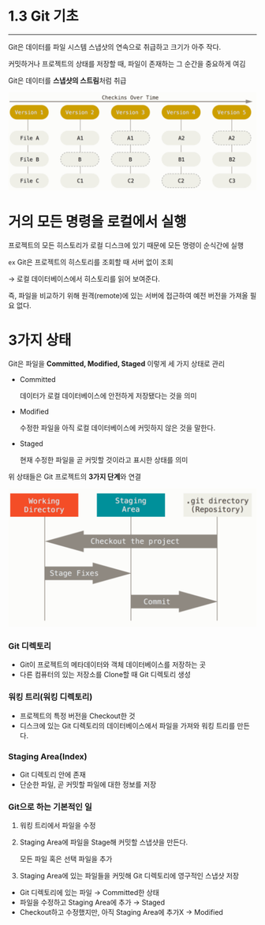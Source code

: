 # 1.3 Git 기초

---

Git은 데이터를 파일 시스템 스냅샷의 연속으로 취급하고 크기가 아주 작다.

커밋하거나 프로젝트의 상태를 저장할 때, 파일이 존재하는 그 순간을 중요하게 여김

Git은 데이터를 **스냅샷의 스트림**처럼 취급

<img src="image/1.3/1.png">

# 거의 모든 명령을 로컬에서 실행

프로젝트의 모든 히스토리가 로컬 디스크에 있기 때문에 모든 명령이 순식간에 실행

`ex` Git은 프로젝트의 히스토리를 조회할 때 서버 없이 조회

→ 로컬 데이터베이스에서 히스토리를 읽어 보여준다.

즉, 파일을 비교하기 위해 원격(remote)에 있는 서버에 접근하여 예전 버전을 가져올 필요 없다.

# 3가지 상태

Git은 파일을 **Committed, Modified, Staged** 이렇게 세 가지 상태로 관리

- Committed
    
    데이터가 로컬 데이터베이스에 안전하게 저장됐다는 것을 의미
    
- Modified
    
    수정한 파일을 아직 로컬 데이터베이스에 커밋하지 않은 것을 말한다.
    
- Staged
    
    현재 수정한 파일을 곧 커밋할 것이라고 표시한 상태를 의미
    

위 상태들은 Git 프로젝트의 **3가지 단계**와 연결

<img src="image/1.3/2.png">

### **Git 디렉토리**

- Git이 프로젝트의 메타데이터와 객체 데이터베이스를 저장하는 곳
- 다른 컴퓨터의 있는 저장소를 Clone할 때 Git 디렉토리 생성

### 워킹 트리(워킹 디렉토리)

- 프로젝트의 특정 버전을 Checkout한 것
- 디스크에 있는 Git 디렉토리의 데이터베이스에서 파일을 가져와 워킹 트리를 만든다.

### Staging Area(Index)

- Git 디렉토리 안에 존재
- 단순한 파일, 곧 커밋할 파일에 대한 정보를 저장

### Git으로 하는 기본적인 일

1. 워킹 트리에서 파일을 수정
2. Staging Area에 파일을 Stage해 커밋할 스냅샷을 만든다.
    
    모든 파일 혹은 선택 파일을 추가
    
3. Staging Area에 있는 파일들을 커밋해 Git 디렉토리에 영구적인 스냅샷 저장

- Git 디렉토리에 있는 파일 → Committed한 상태
- 파일을 수정하고 Staging Area에 추가 → Staged
- Checkout하고 수정했지만, 아직 Staging Area에 추가X → Modified